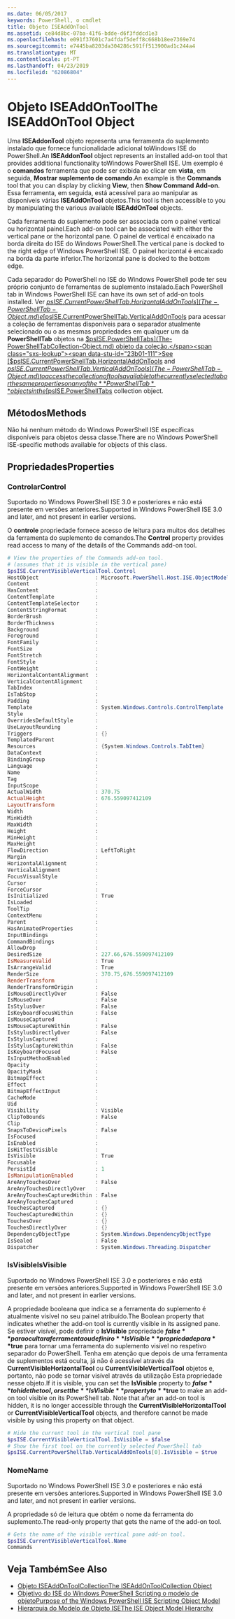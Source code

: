 ```yaml
---
ms.date: 06/05/2017
keywords: PowerShell, o cmdlet
title: Objeto ISEAddOnTool
ms.assetid: ce84d8bc-07ba-41f6-bdde-d6f3fddcd1e3
ms.openlocfilehash: e091f37601c7a4fdaf5deff8c668b18ee7369e74
ms.sourcegitcommit: e7445ba8203da304286c591ff513900ad1c244a4
ms.translationtype: MT
ms.contentlocale: pt-PT
ms.lasthandoff: 04/23/2019
ms.locfileid: "62086804"
---
```

# <a name="the-iseaddontool-object"></a><span data-ttu-id="23b01-103">Objeto ISEAddOnTool</span><span class="sxs-lookup"><span data-stu-id="23b01-103">The ISEAddOnTool Object</span></span>

<span data-ttu-id="23b01-104">Uma **ISEAddonTool** objeto representa uma ferramenta do suplemento instalado que fornece funcionalidade adicional toWindows ISE do PowerShell.</span><span class="sxs-lookup"><span data-stu-id="23b01-104">An **ISEAddonTool** object represents an installed add-on tool that provides additional functionality toWindows PowerShell ISE.</span></span> <span data-ttu-id="23b01-105">Um exemplo é o **comandos** ferramenta que pode ser exibida ao clicar em **vista**, em seguida, **Mostrar suplemento de comando**.</span><span class="sxs-lookup"><span data-stu-id="23b01-105">An example is the **Commands** tool that you can display by clicking **View**, then **Show Command Add-on**.</span></span> <span data-ttu-id="23b01-106">Essa ferramenta, em seguida, está acessível para ao manipular as disponíveis várias **ISEAddOnTool** objetos.</span><span class="sxs-lookup"><span data-stu-id="23b01-106">This tool is then accessible to you by manipulating the various available **ISEAddOnTool** objects.</span></span>

<span data-ttu-id="23b01-107">Cada ferramenta do suplemento pode ser associada com o painel vertical ou horizontal painel.</span><span class="sxs-lookup"><span data-stu-id="23b01-107">Each add-on tool can be associated with either the vertical pane or the horizontal pane.</span></span> <span data-ttu-id="23b01-108">O painel de vertical é encaixado na borda direita do ISE do Windows PowerShell.</span><span class="sxs-lookup"><span data-stu-id="23b01-108">The vertical pane is docked to the right edge of Windows PowerShell ISE.</span></span> <span data-ttu-id="23b01-109">O painel horizontal é encaixado na borda da parte inferior.</span><span class="sxs-lookup"><span data-stu-id="23b01-109">The horizontal pane is docked to the bottom edge.</span></span>

<span data-ttu-id="23b01-110">Cada separador do PowerShell no ISE do Windows PowerShell pode ter seu próprio conjunto de ferramentas de suplemento instalado.</span><span class="sxs-lookup"><span data-stu-id="23b01-110">Each PowerShell tab in Windows PowerShell ISE can have its own set of add-on tools installed.</span></span> <span data-ttu-id="23b01-111">Ver [$psISE.CurrentPowerShellTab.HorizontalAddOnTools](The-PowerShellTab-Object.md) e [$psISE.CurrentPowerShellTab.VerticalAddOnTools](The-PowerShellTab-Object.md) para acessar a coleção de ferramentas disponíveis para o separador atualmente selecionado ou o as mesmas propriedades em qualquer um da **PowerShellTab** objetos na [$psISE.PowerShellTabs](The-PowerShellTabCollection-Object.md) objeto da coleção.</span><span class="sxs-lookup"><span data-stu-id="23b01-111">See [$psISE.CurrentPowerShellTab.HorizontalAddOnTools](The-PowerShellTab-Object.md) and [$psISE.CurrentPowerShellTab.VerticalAddOnTools](The-PowerShellTab-Object.md) to access the collection of tools available to the currently selected tab or the same properties on any of the **PowerShellTab** objects in the [$psISE.PowerShellTabs](The-PowerShellTabCollection-Object.md) collection object.</span></span>

## <a name="methods"></a><span data-ttu-id="23b01-112">Métodos</span><span class="sxs-lookup"><span data-stu-id="23b01-112">Methods</span></span>

<span data-ttu-id="23b01-113">Não há nenhum método do Windows PowerShell ISE específicas disponíveis para objetos dessa classe.</span><span class="sxs-lookup"><span data-stu-id="23b01-113">There are no Windows PowerShell ISE-specific methods available for objects of this class.</span></span>

## <a name="properties"></a><span data-ttu-id="23b01-114">Propriedades</span><span class="sxs-lookup"><span data-stu-id="23b01-114">Properties</span></span>

### <a name="control"></a><span data-ttu-id="23b01-115">Controlar</span><span class="sxs-lookup"><span data-stu-id="23b01-115">Control</span></span>

<span data-ttu-id="23b01-116">Suportado no Windows PowerShell ISE 3.0 e posteriores e não está presente em versões anteriores.</span><span class="sxs-lookup"><span data-stu-id="23b01-116">Supported in Windows PowerShell ISE 3.0 and later, and not present in earlier versions.</span></span>

<span data-ttu-id="23b01-117">O **controle** propriedade fornece acesso de leitura para muitos dos detalhes da ferramenta do suplemento de comandos.</span><span class="sxs-lookup"><span data-stu-id="23b01-117">The **Control** property provides read access to many of the details of the Commands add-on tool.</span></span>

```powershell
# View the properties of the Commands add-on tool.
# (assumes that it is visible in the vertical pane)
$psISE.CurrentVisibleVerticalTool.Control
HostObject                  : Microsoft.PowerShell.Host.ISE.ObjectModelRoot
Content                     :
HasContent                  :
ContentTemplate             :
ContentTemplateSelector     :
ContentStringFormat         :
BorderBrush                 :
BorderThickness             :
Background                  :
Foreground                  :
FontFamily                  :
FontSize                    :
FontStretch                 :
FontStyle                   :
FontWeight                  :
HorizontalContentAlignment  :
VerticalContentAlignment    :
TabIndex                    :
IsTabStop                   :
Padding                     :
Template                    : System.Windows.Controls.ControlTemplate
Style                       :
OverridesDefaultStyle       :
UseLayoutRounding           :
Triggers                    : {}
TemplatedParent             :
Resources                   : {System.Windows.Controls.TabItem}
DataContext                 :
BindingGroup                :
Language                    :
Name                        :
Tag                         :
InputScope                  :
ActualWidth                 : 370.75
ActualHeight                : 676.559097412109
LayoutTransform             :
Width                       :
MinWidth                    :
MaxWidth                    :
Height                      :
MinHeight                   :
MaxHeight                   :
FlowDirection               : LeftToRight
Margin                      :
HorizontalAlignment         :
VerticalAlignment           :
FocusVisualStyle            :
Cursor                      :
ForceCursor                 :
IsInitialized               : True
IsLoaded                    :
ToolTip                     :
ContextMenu                 :
Parent                      :
HasAnimatedProperties       :
InputBindings               :
CommandBindings             :
AllowDrop                   :
DesiredSize                 : 227.66,676.559097412109
IsMeasureValid              : True
IsArrangeValid              : True
RenderSize                  : 370.75,676.559097412109
RenderTransform             :
RenderTransformOrigin       :
IsMouseDirectlyOver         : False
IsMouseOver                 : False
IsStylusOver                : False
IsKeyboardFocusWithin       : False
IsMouseCaptured             :
IsMouseCaptureWithin        : False
IsStylusDirectlyOver        : False
IsStylusCaptured            :
IsStylusCaptureWithin       : False
IsKeyboardFocused           : False
IsInputMethodEnabled        :
Opacity                     :
OpacityMask                 :
BitmapEffect                :
Effect                      :
BitmapEffectInput           :
CacheMode                   :
Uid                         :
Visibility                  : Visible
ClipToBounds                : False
Clip                        :
SnapsToDevicePixels         : False
IsFocused                   :
IsEnabled                   :
IsHitTestVisible            :
IsVisible                   : True
Focusable                   :
PersistId                   : 1
IsManipulationEnabled       :
AreAnyTouchesOver           : False
AreAnyTouchesDirectlyOver   :
AreAnyTouchesCapturedWithin : False
AreAnyTouchesCaptured       :
TouchesCaptured             : {}
TouchesCapturedWithin       : {}
TouchesOver                 : {}
TouchesDirectlyOver         : {}
DependencyObjectType        : System.Windows.DependencyObjectType
IsSealed                    : False
Dispatcher                  : System.Windows.Threading.Dispatcher
```

### <a name="isvisible"></a><span data-ttu-id="23b01-118">IsVisible</span><span class="sxs-lookup"><span data-stu-id="23b01-118">IsVisible</span></span>

<span data-ttu-id="23b01-119">Suportado no Windows PowerShell ISE 3.0 e posteriores e não está presente em versões anteriores.</span><span class="sxs-lookup"><span data-stu-id="23b01-119">Supported in Windows PowerShell ISE 3.0 and later, and not present in earlier versions.</span></span>

<span data-ttu-id="23b01-120">A propriedade booleana que indica se a ferramenta do suplemento é atualmente visível no seu painel atribuído.</span><span class="sxs-lookup"><span data-stu-id="23b01-120">The Boolean property that indicates whether the add-on tool is currently visible in its assigned pane.</span></span> <span data-ttu-id="23b01-121">Se estiver visível, pode definir o **IsVisible** propriedade **$false** para ocultar a ferramenta ou definir o **IsVisible** propriedade para **$true** para tornar uma ferramenta do suplemento visível no respetivo separador do PowerShell. Tenha em atenção que depois de uma ferramenta de suplementos está oculta, já não é acessível através da **CurrentVisibleHorizontalTool** ou **CurrentVisibleVerticalTool** objetos e, portanto, não pode se tornar visível através da utilização Esta propriedade nesse objeto.</span><span class="sxs-lookup"><span data-stu-id="23b01-121">If it is visible, you can set the **IsVisible** property to **$false** to hide the tool, or set the **IsVisible** property to **$true** to make an add-on tool visible on its PowerShell tab. Note that after an add-on tool is hidden, it is no longer accessible through the **CurrentVisibleHorizontalTool** or **CurrentVisibleVerticalTool** objects, and therefore cannot be made visible by using this property on that object.</span></span>

```powershell
# Hide the current tool in the vertical tool pane
$psISE.CurrentVisibleVerticalTool.IsVisible = $false
# Show the first tool on the currently selected PowerShell tab
$psISE.CurrentPowerShellTab.VerticalAddOnTools[0].IsVisible = $true
```

### <a name="name"></a><span data-ttu-id="23b01-122">Nome</span><span class="sxs-lookup"><span data-stu-id="23b01-122">Name</span></span>

<span data-ttu-id="23b01-123">Suportado no Windows PowerShell ISE 3.0 e posteriores e não está presente em versões anteriores.</span><span class="sxs-lookup"><span data-stu-id="23b01-123">Supported in Windows PowerShell ISE 3.0 and later, and not present in earlier versions.</span></span>

<span data-ttu-id="23b01-124">A propriedade só de leitura que obtém o nome da ferramenta do suplemento.</span><span class="sxs-lookup"><span data-stu-id="23b01-124">The read-only property that gets the name of the add-on tool.</span></span>

```powershell
# Gets the name of the visible vertical pane add-on tool.
$psISE.CurrentVisibleVerticalTool.Name
Commands
```

## <a name="see-also"></a><span data-ttu-id="23b01-125">Veja Também</span><span class="sxs-lookup"><span data-stu-id="23b01-125">See Also</span></span>

- [<span data-ttu-id="23b01-126">Objeto ISEAddOnToolCollection</span><span class="sxs-lookup"><span data-stu-id="23b01-126">The ISEAddOnToolCollection Object</span></span>](The-ISEAddOnToolCollection-Object.md)
- [<span data-ttu-id="23b01-127">Objetivo do ISE do Windows PowerShell Scripting o modelo de objeto</span><span class="sxs-lookup"><span data-stu-id="23b01-127">Purpose of the Windows PowerShell ISE Scripting Object Model</span></span>](Purpose-of-the-Windows-PowerShell-ISE-Scripting-Object-Model.md)
- [<span data-ttu-id="23b01-128">Hierarquia do Modelo de Objeto ISE</span><span class="sxs-lookup"><span data-stu-id="23b01-128">The ISE Object Model Hierarchy</span></span>](The-ISE-Object-Model-Hierarchy.md)